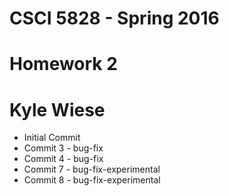 # CSCI 5828 - Spring 2016
# Homework 2
# Kyle Wiese

  * Initial Commit
  * Commit 3 - bug-fix
  * Commit 4 - bug-fix
  * Commit 7 - bug-fix-experimental
  * Commit 8 - bug-fix-experimental

